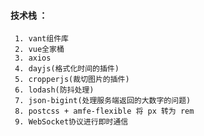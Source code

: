 #### 技术栈 ：

     1. vant组件库
     2. vue全家桶
     3. axios
     4. dayjs(格式化时间的插件)
     5. cropperjs(裁切图片的插件)
     6. lodash(防抖处理)
     7. json-bigint(处理服务端返回的大数字的问题)
     8. postcss + amfe-flexible 将 px 转为 rem
     9. WebSocket协议进行即时通信
